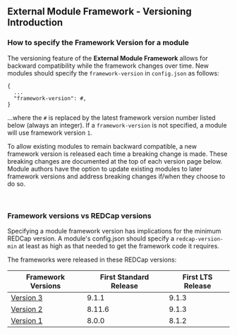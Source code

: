 ## External Module Framework - Versioning Introduction

### How to specify the Framework Version for a module

The versioning feature of the **External Module Framework** allows for backward compatibility while the framework changes over time.  New modules should specify the `framework-version` in `config.json` as follows:
 
```
{
  ...
  "framework-version": #,
}
```

...where the `#` is replaced by the latest framework version number listed below (always an integer).  If a `framework-version` is not specified, a module will use framework version `1`.

To allow existing modules to remain backward compatible, a new framework version is released each time a breaking change is made.  These breaking changes are documented at the top of each version page below.  Module authors have the option to update existing modules to later framework versions and address breaking changes if/when they choose to do so.
 
<br/>

### Framework versions vs REDCap versions

Specifying a module framework version has implications for the minimum REDCap version. A module's config.json should specify a `redcap-version-min` at least as high as that needed to get the framework code it requires.

The frameworks were released in these REDCap versions:

|Framework Versions|First Standard Release|First LTS Release|
|----------------- |------|-----|
|[Version 3](v3.md)|9.1.1 |9.1.3|
|[Version 2](v2.md)|8.11.6|9.1.3|
|[Version 1](v1.md)|8.0.0 |8.1.2|
